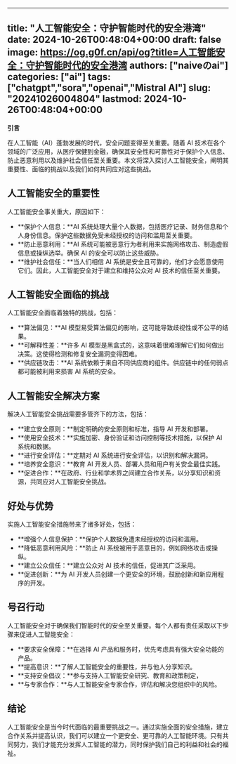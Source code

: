 
---
title: "人工智能安全：守护智能时代的安全港湾"
date: 2024-10-26T00:48:04+00:00
draft: false
image: https://og.g0f.cn/api/og?title=人工智能安全：守护智能时代的安全港湾
authors: ["naiveのai"]
categories: ["ai"]
tags: ["chatgpt","sora","openai","Mistral AI"]
slug: "20241026004804"
lastmod: 2024-10-26T00:48:04+00:00
---
**引言**

在人工智能（AI）蓬勃发展的时代，安全问题变得至关重要。随着 AI 技术在各个领域的广泛应用，从医疗保健到金融，确保其安全性和可靠性对于保护个人信息、防止恶意利用以及维护社会信任至关重要。本文将深入探讨人工智能安全，阐明其重要性、面临的挑战以及我们如何共同应对这些挑战。

## 人工智能安全的重要性

人工智能安全事关重大，原因如下：

* **保护个人信息：**AI 系统处理大量个人数据，包括医疗记录、财务信息和个人身份信息。保护这些数据免受未经授权的访问和滥用至关重要。
* **防止恶意利用：**AI 系统可能被恶意行为者利用来实施网络攻击、制造虚假信息或操纵选举。确保 AI 的安全可以防止这些威胁。
* **维护社会信任：**当人们相信 AI 系统是安全且可靠的，他们才会愿意使用它们。因此，人工智能安全对于建立和维持公众对 AI 技术的信任至关重要。

## 人工智能安全面临的挑战

人工智能安全面临着独特的挑战，包括：

* **算法偏见：**AI 模型易受算法偏见的影响，这可能导致歧视性或不公平的结果。
* **可解释性差：**许多 AI 模型是黑盒式的，这意味着很难理解它们如何做出决策。这使得检测和修复安全漏洞变得困难。
* **供应链攻击：**AI 系统依赖于来自不同供应商的组件。供应链中的任何弱点都可能被利用来损害 AI 系统的安全。

## 人工智能安全解决方案

解决人工智能安全挑战需要多管齐下的方法，包括：

* **建立安全原则：**制定明确的安全原则和标准，指导 AI 开发和部署。
* **使用安全技术：**实施加密、身份验证和访问控制等技术措施，以保护 AI 系统和数据。
* **进行安全评估：**定期对 AI 系统进行安全评估，以识别和解决漏洞。
* **培养安全意识：**教育 AI 开发人员、部署人员和用户有关安全最佳实践。
* **促进合作：**在政府、行业和学术界之间建立合作关系，以分享知识和资源，共同应对人工智能安全挑战。

## 好处与优势

实施人工智能安全措施带来了诸多好处，包括：

* **增强个人信息保护：**保护个人数据免遭未经授权的访问和滥用。
* **降低恶意利用风险：**防止 AI 系统被用于恶意目的，例如网络攻击或操纵。
* **建立公众信任：**建立公众对 AI 技术的信任，促进其广泛采用。
* **促进创新：**为 AI 开发人员创建一个更安全的环境，鼓励创新和新应用程序的开发。

## 号召行动

人工智能安全对于确保我们智能时代的安全至关重要。每个人都有责任采取以下步骤来促进人工智能安全：

* **要求安全保障：**在选择 AI 产品和服务时，优先考虑具有强大安全功能的产品。
* **提高意识：**了解人工智能安全的重要性，并与他人分享知识。
* **支持安全倡议：**参与支持人工智能安全研究、教育和政策制定，
* **与专家合作：**与人工智能安全专家合作，评估和解决您组织中的风险。

## 结论

人工智能安全是当今时代面临的最重要挑战之一。通过实施全面的安全措施，建立合作关系并提高认识，我们可以建立一个更安全、更可靠的人工智能环境。只有共同努力，我们才能充分发挥人工智能的潜力，同时保护我们自己的利益和社会的福祉。